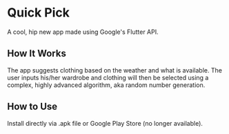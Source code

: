 # Quick Pick
A cool, hip new app made using Google's Flutter API. 

## How It Works
The app suggests clothing based on the weather and what is available. The user inputs his/her wardrobe and clothing will then be selected using a complex, highly advanced algorithm, aka random number generation.

## How to Use
Install directly via .apk file or Google Play Store (no longer available). 
